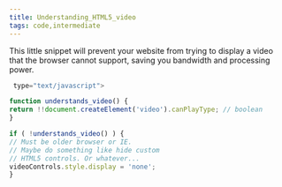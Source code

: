 ```yaml
---
title: Understanding_HTML5_video
tags: code,intermediate
---
```

This little snippet will prevent your website from trying to display a video that the browser cannot support, saving you bandwidth and processing power.

```js
 type="text/javascript">

function understands_video() {
return !!document.createElement('video').canPlayType; // boolean
}

if ( !understands_video() ) {
// Must be older browser or IE.
// Maybe do something like hide custom
// HTML5 controls. Or whatever...
videoControls.style.display = 'none';
}
```